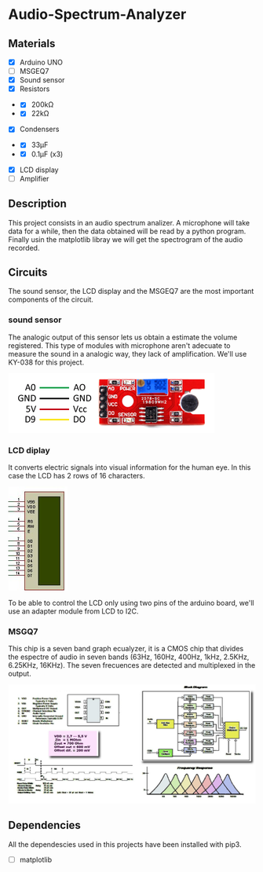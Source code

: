 # Audio-Spectrum-Analyzer

## Materials

* [X] Arduino UNO
* [ ] MSGEQ7
* [X] Sound sensor
* [X] Resistors
* * [X] 200kΩ
* * [X] 22kΩ
* [X] Condensers
* * [X] 33µF
* * [X] 0.1µF (x3)
* [X] LCD display
* [ ] Amplifier

## Description

This project consists in an audio spectrum analizer. 
A microphone will take data for a while, then the data obtained will be read by a python program. Finally usin the matplotlib libray we will get the spectrogram of the audio recorded.

## Circuits

The sound sensor, the LCD display and the MSGEQ7 are the most important components of the circuit.

### sound sensor
The analogic output of this sensor lets us obtain a estimate the volume registered.
This type of modules with microphone aren't adecuate to measure the sound in a analogic way, they lack of amplification. We'll use KY-038 for this project.

![](images/SSensor.png)

### LCD diplay
It converts electric signals into visual information for the human eye.
In this case the LCD has 2 rows of 16 characters.

![](images/LCD.png)

To be able to control the LCD only using two pins of the arduino board, we'll use an adapter module from LCD to I2C.

### MSGQ7
This chip is a seven band graph ecualyzer, it is a CMOS chip that divides the espectre of audio in seven bands (63Hz, 160Hz, 400Hz, 1kHz, 2.5KHz, 6.25KHz, 16KHz).
The seven frecuences are detected and multiplexed in the output.

![](images/MSGEQ7.png)

## Dependencies

All the dependescies used in this projects have been installed with pip3.

  * [ ] matplotlib
